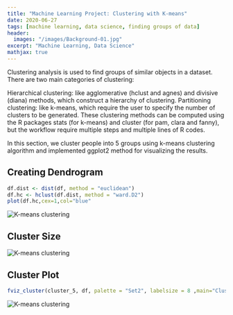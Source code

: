 ```yaml
---
title: "Machine Learning Project: Clustering with K-means"
date: 2020-06-27
tags: [machine learning, data science, finding groups of data]
header:
  images: "/images/Background-01.jpg"
excerpt: "Machine Learning, Data Science"
mathjax: true
---
```

Clustering analysis is used to find groups of similar objects in a dataset. There are two main categories of clustering:

Hierarchical clustering: like agglomerative (hclust and agnes) and divisive (diana) methods, which construct a hierarchy of clustering.
Partitioning clustering: like k-means, which require the user to specify the number of clusters to be generated.
These clustering methods can be computed using the R packages stats (for k-means) and cluster (for pam, clara and fanny), but the workflow require multiple steps and multiple lines of R codes.

In this section, we cluster people into 5 groups using k-means clustering algorithm and implemented ggplot2 method for visualizing the results.


## Creating Dendrogram
```r
df.dist <- dist(df, method = "euclidean")
df.hc <- hclust(df.dist, method = "ward.D2")
plot(df.hc,cex=1,col="blue"
```
<img src="{{ site.url }}{{ site.baseurl }}/images/clusteringwithkmean/Dendrogram.png" alt="K-means clustering">


## Cluster Size
<img src="{{ site.url }}{{ site.baseurl }}/images/clusteringwithkmean/Clustersize.png" alt="K-means clustering">


## Cluster Plot
```r
fviz_cluster(cluster_5, df, palette = "Set2", labelsize = 8 ,main="Cluster Plot", ggtheme = theme_minimal())
```
<img src="{{ site.url }}{{ site.baseurl }}/images/clusteringwithkmean/ClusterPlot.png" alt="K-means clustering">
